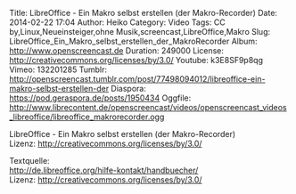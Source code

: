 Title: LibreOffice - Ein Makro selbst erstellen (der Makro-Recorder)
Date: 2014-02-22 17:04
Author: Heiko
Category: Video
Tags: CC by,Linux,Neueinsteiger,ohne Musik,screencast,LibreOffice,Makro
Slug: LibreOffice_Ein_Makro_selbst_erstellen_der_MakroRecorder
Album: http://www.openscreencast.de
Duration: 249000
License: http://creativecommons.org/licenses/by/3.0/
Youtube: k3E8SF9p8qg
Vimeo: 132201285
Tumblr: http://openscreencast.tumblr.com/post/77498094012/libreoffice-ein-makro-selbst-erstellen-der
Diaspora: https://pod.geraspora.de/posts/1950434
Oggfile: http://www.librecontent.de/openscreencast/videos/openscreencast_videos_libreoffice/libreoffice_makrorecorder.ogg

LibreOffice - Ein Makro selbst erstellen (der Makro-Recorder)  
Lizenz: <http://creativecommons.org/licenses/by/3.0/>  
  
Textquelle:  
<http://de.libreoffice.org/hilfe-kontakt/handbuecher/>  
Lizenz: <http://creativecommons.org/licenses/by/3.0/>

